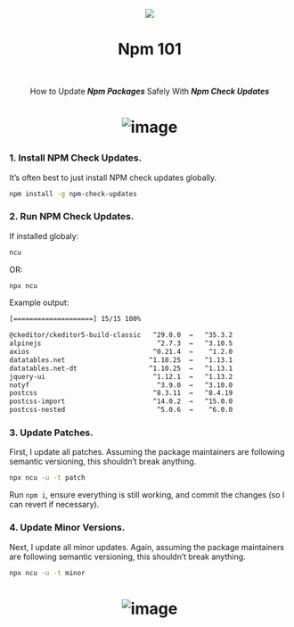 <p align="center"> <img src="https://upload.wikimedia.org/wikipedia/commons/thumb/d/db/Npm-logo.svg/540px-Npm-logo.svg.png?20140904162625"> </p>

<h1 align="center">Npm 101</h1>

<br>

<p align="center">How to Update <b><i>Npm Packages</i></b> Safely With <b><i>Npm Check Updates</i></b></p>
<h1 align="center">
  
  ![image](https://user-images.githubusercontent.com/43164261/204070600-98d0ca44-9911-4a23-b54b-0c0e94f6bcec.png)
  
</h1>

### 1. Install NPM Check Updates.

  It’s often best to just install NPM check updates globally.
  ```bash
  npm install -g npm-check-updates
  ```
### 2. Run NPM Check Updates.

  If installed globaly:
  ```bash
  ncu
  ```
  OR:
  
  ```bash
  npx ncu
  ```
  
  Example output:
  ```bash
  [====================] 15/15 100%

  @ckeditor/ckeditor5-build-classic   ^29.0.0  →   ^35.3.2
  alpinejs                             ^2.7.3  →   ^3.10.5
  axios                               ^0.21.4  →    ^1.2.0
  datatables.net                     ^1.10.25  →   ^1.13.1
  datatables.net-dt                  ^1.10.25  →   ^1.13.1
  jquery-ui                           ^1.12.1  →   ^1.13.2
  notyf                                ^3.9.0  →   ^3.10.0
  postcss                             ^8.3.11  →   ^8.4.19
  postcss-import                      ^14.0.2  →   ^15.0.0
  postcss-nested                       ^5.0.6  →    ^6.0.0
  ```
  
   
### 3. Update Patches.

  First, I update all patches. Assuming the package maintainers are following semantic versioning, this shouldn’t break anything.
  ```bash
  npx ncu -u -t patch
  ```
  Run ``npm i``, ensure everything is still working, and commit the changes (so I can revert if necessary).
  
### 4. Update Minor Versions.

  Next, I update all minor updates. Again, assuming the package maintainers are following semantic versioning, this shouldn’t break anything.
  ```bash
  npx ncu -u -t minor
  ```
<h1 align="center">
  
  ![image](https://letscodepare.com/assets/images/npm-resolving-eacces-permissions-denied/i-dont-know.gif)
  
</h1>

